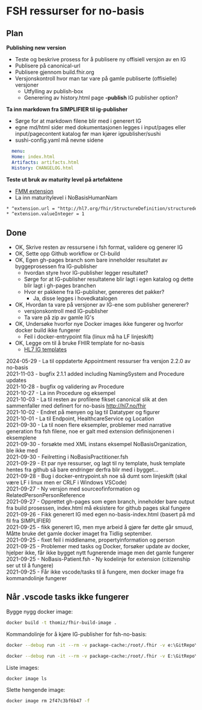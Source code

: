 # FSH ressurser for no-basis

## Plan

**Publishing new version**
* Teste og beskrive prosess for å publisere ny offisiell versjon av en IG
* Publisere på canonical-url
* Publisere gjennom build.fhir.org
* Versjonskontroll hvor man tar vare på gamle publiserte (offisielle) versjoner
  * Utfylling av publish-box
  * Generering av history.html page **-publish** IG publisher option?

**Ta inn markdown fra SIMPLIFIER til ig-publisher**
  * Sørge for at markdown filene blir med i generert IG
  * egne md/html sider med dokumentasjonen legges i input/pages eller input/pagecontent katalog før man kjører igpublisher/sushi
  * sushi-config.yaml må nevne sidene 

~~~ yaml
  menu:
  Home: index.html
  Artifacts: artifacts.html
  History: CHANGELOG.html
~~~

**Teste ut bruk av maturity level på artefaktene**
* [FMM extension](http://hl7.org/fhir/StructureDefinition/structuredefinition-fmm)
* La inn maturitylevel i NoBasisHumanNam
~~~xml
* ^extension.url = "http://hl7.org/fhir/StructureDefinition/structuredefinition-fmm"
* ^extension.valueInteger = 1
~~~

## Done

* OK, Skrive resten av ressursene i fsh format, validere og generer IG
* OK, Sette opp Github workflow or CI-build
* OK, Egen gh-pages branch som bare inneholder resultatet av byggeprosessen fra IG-publisher
  * hvordan styre hvor IG-publisher legger resultatet?
  * Sørge for at IG-publisher resultatene blir lagt i egen katalog og dette blir lagt i gh-pages branchen
  * Hvor er pakkene fra IG-publisher, genereres det pakker?
    * Ja, disse legges i hovedkatalogen
* OK, Hvordan ta vare på versjoner av IG-ene som publisher genererer?
  * versjonskontroll med IG-publisher
  * Ta vare på zip av gamle IG's
* OK, Undersøke hvorfor nye Docker images ikke fungerer og hvorfor docker build ikke fungerer
  * Feil i docker-entrypoint fila (linux må ha LF linjeskift)
* OK, Legge om til å bruke FHIR template for no-basis
  * [HL7 IG templates](https://build.fhir.org/ig/FHIR/ig-guidance/index.html#templates)

2024-05-29 - La til oppdaterte Appointment ressurser fra versjon 2.2.0 av no-basis  
2021-11-03 - bugfix 2.1.1 added including NamingSystem and Procedure updates  
2021-10-28 - bugfix og validering av Procedure  
2021-10-27 - La inn Procedure og eksempel  
2021-10-03 - La til resten av profilene fikset canonical slik at den sammenfaller med definert for no-basis http://hl7.no/fhir  
2021-10-02 - Endret på menyen og lag til Datatyper og figurer  
2021-10-01 - La til Endpoint, HealthcareService og Location  
2021-09-30 - La til noen flere eksempler, problemer med narrative generation fra fsh filene, noe er galt med extension definisjonenen i eksemplene  
2021-09-30 - forsøkte med XML instans eksempel NoBasisOrganization, ble ikke med  
2021-09-30 - Feilretting i NoBasisPractitioner.fsh  
2021-09-29 - Et par nye ressurser, og lagt til ny template, husk template hentes fra github så bare endringer derfra blir med i bygget...  
2021-09-28 - Bug i docker-entrypoint.sh noe så dumt som linjeskift (skal være LF i linux men er CRLF i Windows VSCode)  
2021-09-27 - Ny versjon med sourceofinformation og RelatedPersonPersonReference  
2021-09-27 - Opprettet gh-pages som egen branch, inneholder bare output fra build prosessen, index.html må eksistere for github pages skal fungere  
2021-09-26 - Fikk generert IG med egen no-basis-index.html (basert på md fil fra SIMPLIFIER)  
2021-09-25 - fikk generert IG, men mye arbeid å gjøre før dette går smuud, Måtte bruke det gamle docker imaget fra Tidlig september.  
2021-09-25 - fixet feil i middlename, propertyinformation og person  
2021-09-25 - Problemer med tasks og Docker, forsøker update av docker, hjelper ikke, får ikke bygget nytt fugnerende image men det gamle fungerer  
2021-09-25 - NoBasis-Patient.fsh - Ny kodelinje for extension (citizenship ser ut til å fungere)  
2021-09-25 - Får ikke vscode/tasks til å fungere, men docker image fra kommandolinje fungerer  

## Når .vscode tasks ikke fungerer

Bygge nygg docker image:

~~~bash
docker build -t thomiz/fhir-build-image .
~~~

Kommandolinje for å kjøre IG-publisher for fsh-no-basis:

~~~bash
docker --debug run -it --rm -v package-cache:/root/.fhir -v e:\GitRepo\fsh-no-basis\master\no-basis:/data thomiz/fhir-build publisher -ig /data/ig.ini

docker --debug run -it --rm -v package-cache:/root/.fhir -v E:\GitRepo\HL7-norway-basisprofiler-r4:/data thomiz/fhir-build publisher -ig /data/ig.ini
~~~

Liste images:

~~~bash
docker image ls
~~~

Slette hengende image:

~~~bash
docker image rm 2f47c3bf6b47 -f  
~~~
